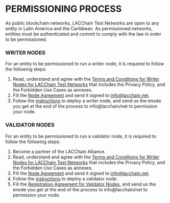 # PERMISSIONING PROCESS

As public blockchain networks, LACChain Test Networks are open to any entity in Latin America and the Caribbean. As permissioned networks, entities must be authenticated and commit to comply with the law in order to be permissioned. 

### WRITER NODES

For an entity to be permissioned to run a writer node, it is required to follow the following steps:

1. Read, understand and agree with the [Terms and Conditions for Writer Nodes for LACChain Test Networks](https://github.com/lacchain/pantheon-network/blob/master/TERMS_AND_COND_WRITER_NODE.md) that includes the Privacy Policy, and the Forbidden Use Cases as annexes. 
2. Fill the [Node Agreement](https://github.com/lacchain/besu-network/blob/master/NODE_AGREEMENT.md) and send it signed to info@lacchain.net.
3. Follow the [instructions](https://github.com/lacchain/pantheon-network/blob/master/README.md) to deploy a writer node, and send us the enode you get at the end of the process to info@lacchain/net to permission your node.


### VALIDATOR NODES

For an entity to be permissioned to run a validator node, it is required to follow the following steps:

1. Become a partner of the LACChain Alliance.
2. Read, understand and agree with the [Terms and Conditions for Writer Nodes for LACChain Test Networks](https://github.com/lacchain/pantheon-network/blob/master/TERMS_AND_COND_WRITER_NODE.md) that includes the Privacy Policy, and the Forbidden Use Cases as annexes. 
3. Fill the [Node Agreement](https://github.com/lacchain/besu-network/blob/master/NODE_AGREEMENT.md) and send it signed to info@lacchain.net.
4. Follow the [instructions](https://github.com/lacchain/pantheon-network/blob/master/README.md) to deploy a validator node.  
4. Fill the [Registration Agreement for Validator Nodes](https://github.com/lacchain/pantheon-network/blob/master/AGREEMENT_VAL_NODE.md), and send us the enode you get at the end of the process to info@lacchain/net to permission your node.





